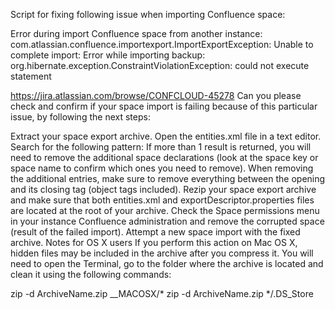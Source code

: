 Script for fixing following issue when importing Confluence space:

Error during import Confluence space from another instance:
com.atlassian.confluence.importexport.ImportExportException:
Unable to complete import: Error while importing backup: org.hibernate.exception.ConstraintViolationException:
could not execute statement

https://jira.atlassian.com/browse/CONFCLOUD-45278
Can you please check and confirm if your space import is failing because of this particular issue,
by following the next steps:

Extract your space export archive.
Open the entities.xml file in a text editor.
Search for the following pattern:
<object class="Space" package="com.atlassian.confluence.spaces">
If more than 1 result is returned, you will need to remove the additional space declarations
(look at the space key or space name to confirm which ones you need to remove).
When removing the additional entries, make sure to remove everything between the opening
<object class="Space" package="com.atlassian.confluence.spaces"> and its closing tag </object> (object tags included).
Rezip your space export archive and make sure that both entities.xml and exportDescriptor.properties files
are located at the root of your archive.
Check the Space permissions menu in your instance Confluence administration and remove the corrupted space
(result of the failed import).
Attempt a new space import with the fixed archive.
Notes for OS X users
If you perform this action on Mac OS X, hidden files may be included in the archive after you compress it.
You will need to open the Terminal, go to the folder where the archive is located and clean it using
the following commands:

zip -d ArchiveName.zip __MACOSX/\*
zip -d ArchiveName.zip \*/.DS_Store
